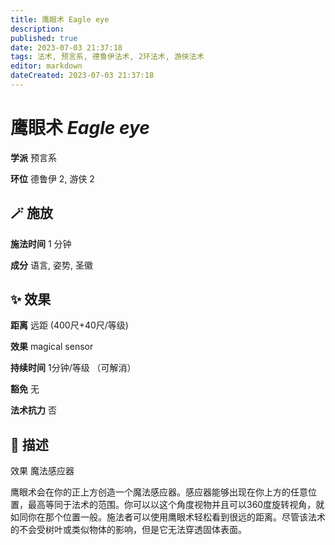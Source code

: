 ```yaml
---
title: 鹰眼术 Eagle eye
description: 
published: true
date: 2023-07-03 21:37:18
tags: 法术, 预言系, 德鲁伊法术, 2环法术, 游侠法术
editor: markdown
dateCreated: 2023-07-03 21:37:18
---
```


# **鹰眼术** *Eagle eye*

**学派** 预言系 

**环位** 德鲁伊 2, 游侠 2

## 🪄 施放

**施法时间** 1 分钟

**成分** 语言, 姿势, 圣徽

## ✨ 效果  

**距离** 远距 (400尺+40尺/等级) 

**效果** magical sensor 

**持续时间** 1分钟/等级 （可解消） 

**豁免** 无

**法术抗力** 否

## 📖 描述

效果              魔法感应器

鹰眼术会在你的正上方创造一个魔法感应器。感应器能够出现在你上方的任意位置，最高等同于法术的范围。你可以以这个角度视物并且可以360度旋转视角，就如同你在那个位置一般。施法者可以使用鹰眼术轻松看到很远的距离。尽管该法术的不会受树叶或类似物体的影响，但是它无法穿透固体表面。
    